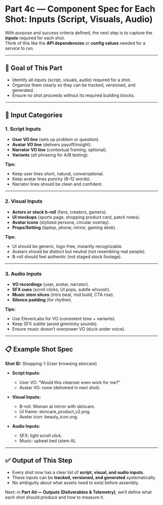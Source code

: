 # Part 4c — Component Spec for Each Shot: Inputs (Script, Visuals, Audio)

With purpose and success criteria defined, the next step is to capture the **inputs** required for each shot.  
Think of this like the **API dependencies** or **config values** needed for a service to run.

---

## 🎯 Goal of This Part
- Identify all inputs (script, visuals, audio) required for a shot.  
- Organize them clearly so they can be tracked, versioned, and generated.  
- Ensure no shot proceeds without its required building blocks.

---

## 🧩 Input Categories

### 1. **Script Inputs**
- **User VO line** (sets up problem or question).  
- **Avatar VO line** (delivers payoff/insight).  
- **Narrator VO line** (contextual framing, optional).  
- **Variants** (alt phrasing for A/B testing).  

**Tips:**  
- Keep user lines short, natural, conversational.  
- Keep avatar lines punchy (8–12 words).  
- Narrator lines should be clean and confident.

---

### 2. **Visual Inputs**
- **Actors or stock b-roll** (fans, creators, gamers).  
- **UI mockups** (sports page, shopping product card, patch notes).  
- **Avatar icons** (stylized persona, circular overlay).  
- **Props/Setting** (laptop, phone, mirror, gaming desk).  

**Tips:**  
- UI should be generic, logo-free, instantly recognizable.  
- Avatars should be distinct but neutral (not resembling real people).  
- B-roll should feel authentic (not staged stock footage).  

---

### 3. **Audio Inputs**
- **VO recordings** (user, avatar, narrator).  
- **SFX cues** (scroll clicks, UI pops, subtle whoosh).  
- **Music stem slices** (intro beat, mid build, CTA rise).  
- **Silence padding** (for rhythm).  

**Tips:**  
- Use ElevenLabs for VO (consistent tone + variants).  
- Keep SFX subtle (avoid gimmicky sounds).  
- Ensure music doesn’t overpower VO (duck under voice).  

---

## 📋 Example Shot Spec

**Shot ID:** Shopping-1 (User browsing skincare)  
- **Script Inputs:**  
  - User VO: “Would this cleanser even work for me?”  
  - Avatar VO: none (delivered in next shot).  

- **Visual Inputs:**  
  - B-roll: Woman at mirror with skincare.  
  - UI frame: skincare_product_v2.png.  
  - Avatar icon: beauty_icon.svg.  

- **Audio Inputs:**  
  - SFX: light scroll click.  
  - Music: upbeat bed (stem A).  

---

## ✅ Output of This Step
- Every shot now has a clear list of **script, visual, and audio inputs**.  
- These inputs can be **tracked, versioned, and generated** systematically.  
- No ambiguity about what assets need to exist before assembly.  

Next: in **Part 4d — Outputs (Deliverables & Telemetry)**, we’ll define what each shot should produce and how to measure it.
